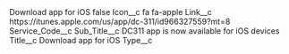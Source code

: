 <?xml version="1.0" encoding="UTF-8"?>
<CustomMetadata xmlns="http://soap.sforce.com/2006/04/metadata" xmlns:xsi="http://www.w3.org/2001/XMLSchema-instance" xmlns:xsd="http://www.w3.org/2001/XMLSchema">
    <label>Download app for iOS</label>
    <protected>false</protected>
    <values>
        <field>Icon__c</field>
        <value xsi:type="xsd:string">fa fa-apple</value>
    </values>
    <values>
        <field>Link__c</field>
        <value xsi:type="xsd:string">https://itunes.apple.com/us/app/dc-311/id966327559?mt=8</value>
    </values>
    <values>
        <field>Service_Code__c</field>
        <value xsi:nil="true"/>
    </values>
    <values>
        <field>Sub_Title__c</field>
        <value xsi:type="xsd:string">DC311 app is now available for iOS devices</value>
    </values>
    <values>
        <field>Title__c</field>
        <value xsi:type="xsd:string">Download app for iOS</value>
    </values>
    <values>
        <field>Type__c</field>
        <value xsi:nil="true"/>
    </values>
</CustomMetadata>
